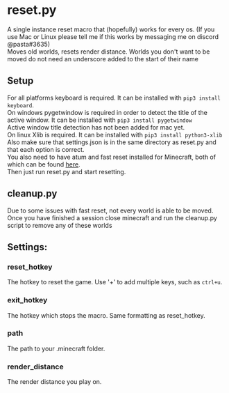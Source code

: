 # reset.py
A single instance reset macro that (hopefully) works for every os. (If you use Mac or Linux please tell me if this works by messaging me on discord @pasta#3635)<br/>
Moves old worlds, resets render distance. Worlds you don't want to be moved do not need an underscore added to the start of their name

## Setup
For all platforms keyboard is required. It can be installed with `pip3 install keyboard`.<br/>
On windows pygetwindow is required in order to detect the title of the active window. It can be installed with `pip3 install pygetwindow`<br/>
Active window title detection has not been added for mac yet.<br/>
On linux Xlib is required. It can be installed with `pip3 install python3-xlib`<br/>
Also make sure that settings.json is in the same directory as reset.py and that each option is correct.<br/>
You also need to have atum and fast reset installed for Minecraft, both of which can be found [here](https://www.minecraftspeedrunning.com/public-resources/mods).<br/>
Then just run reset.py and start resetting.

## cleanup.py
Due to some issues with fast reset, not every world is able to be moved. Once you have finished a session close minecraft and run the cleanup.py script to remove any of these worlds

## Settings:

### reset_hotkey
The hotkey to reset the game. Use '+' to add multiple keys, such as `ctrl+u`.

### exit_hotkey
The hotkey which stops the macro. Same formatting as reset_hotkey.

### path
The path to your .minecraft folder.

### render_distance
The render distance you play on.
